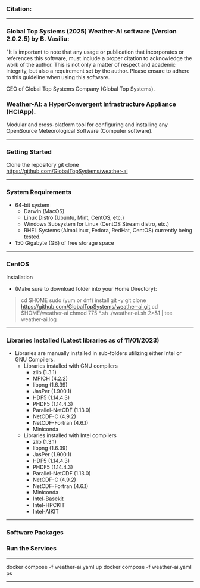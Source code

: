 ### Citation:
---
### Global Top Systems (2025) Weather-AI software (Version 2.0.2.5) by B. Vasiliu:
"It is important to note that any usage or publication that incorporates or references this software, must include a proper citation to acknowledge the work of the author. This is not only a matter of respect and academic integrity, but also a requirement set by the author. Please ensure to adhere to this guideline when using this software.

CEO of Global Top Systems Company (Global Top Systems).
### Weather-AI: a HyperConvergent Infrastructure Appliance (HCIApp).
Modular and cross-platform tool for configuring and installing any OpenSource Meteorological Software (Computer software).

---
### Getting Started
Clone the repository
git clone https://github.com/GlobalTopSystems/weather-ai
 
---
### System Requirements
- 64-bit system
    - Darwin (MacOS)
    - Linux Distro (Ubuntu, Mint, CentOS, etc.)
    - Windows Subsystem for Linux (CentOS Stream distro, etc.)
    - RHEL Systems (AlmaLinux, Fedora, RedHat, CentOS) currently being tested.
- 150 Gigabyte (GB) of free storage space

---
### CentOS
Installation
- (Make sure to download folder into your Home Directory):
> cd $HOME
> sudo (yum or dnf) install git -y
> git clone https://github.com/GlobalTopSystems/weather-ai.git
> cd $HOME/weather-ai
> chmod 775 *.sh
> ./weather-ai.sh 2>&1 | tee weather-ai.log
---
### Libraries Installed (Latest libraries as of 11/01/2023)
- Libraries are manually installed in sub-folders utilizing either Intel or GNU Compilers.
    - Libraries installed with GNU compilers
        - zlib (1.3.1)
        - MPICH (4.2.2)
        - libpng (1.6.39)
        - JasPer (1.900.1)
        - HDF5 (1.14.4.3)
        - PHDF5 (1.14.4.3)
        - Parallel-NetCDF (1.13.0)
        - NetCDF-C (4.9.2)
        - NetCDF-Fortran (4.6.1)
        - Miniconda
    - Libraries installed with Intel compilers
        - zlib (1.3.1)
        - libpng (1.6.39)
        - JasPer (1.900.1)
        - HDF5 (1.14.4.3)
        - PHDF5 (1.14.4.3)
        - Parallel-NetCDF (1.13.0)
        - NetCDF-C (4.9.2)
        - NetCDF-Fortran (4.6.1)
        - Miniconda
        - Intel-Basekit
        - Intel-HPCKIT
        - Intel-AIKIT

---
### Software Packages

### Run the Services
---
docker compose -f weather-ai.yaml up
docker compose -f weather-ai.yaml ps

---
